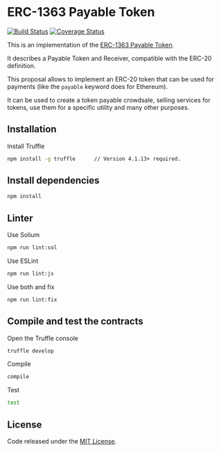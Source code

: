 # ERC-1363 Payable Token

[![Build Status](https://travis-ci.org/vittominacori/erc1363-payable-token.svg?branch=master)](https://travis-ci.org/vittominacori/erc1363-payable-token) 
[![Coverage Status](https://coveralls.io/repos/github/vittominacori/erc1363-payable-token/badge.svg?branch=master)](https://coveralls.io/github/vittominacori/erc1363-payable-token?branch=master) 

This is an implementation of the [ERC-1363 Payable Token](https://github.com/ethereum/EIPs/issues/1363).

It describes a Payable Token and Receiver, compatible with the ERC-20 definition.

This proposal allows to implement an ERC-20 token that can be used for payments (like the `payable` keyword does for Ethereum).

It can be used to create a token payable crowdsale, selling services for tokens, use them for a specific utility and many other purposes.


## Installation


Install Truffle

```bash
npm install -g truffle      // Version 4.1.13+ required.
```


## Install dependencies


```bash
npm install
```


## Linter


Use Solium

```bash
npm run lint:sol
```

Use ESLint

```bash
npm run lint:js
```

Use both and fix

```bash
npm run lint:fix
```


## Compile and test the contracts
 

Open the Truffle console

```bash
truffle develop
```

Compile 

```bash
compile 
```

Test

```bash
test
```


## License

Code released under the [MIT License](https://github.com/vittominacori/erc1363-payable-token/blob/master/LICENSE).
